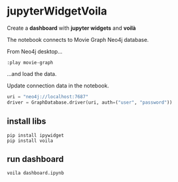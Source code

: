# jupyterWidgetVoila

Create a **dashboard** with **jupyter widgets** and **voilà**

The notebook connects to Movie Graph Neo4j database.

From Neo4j desktop...

```cypher
:play movie-graph
```

...and load the data.

Update connection data in the notebook.

```python
uri = "neo4j://localhost:7687"
driver = GraphDatabase.driver(uri, auth=("user", "password"))
```

## install libs

```terminal
pip install ipywidget
pip install voila
```

## run dashboard

```terminal
voila dashboard.ipynb
```

